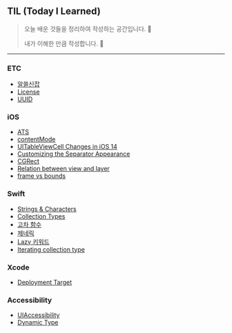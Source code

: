 ## TIL (Today I Learned)
> 오늘 배운 것들을 정리하여 작성하는 공간입니다. 💼
>
> 내가 이해한 만큼 작성합니다. 📝

---



### ETC

* [알쓸신잡](./ETC/Miscellaneous.md)
* [License](./ETC/License.md)
* [UUID](./ETC/UUID.md)

### iOS

* [ATS](./iOS/ATS.md)
* [contentMode](./iOS/contentMode.md)
* [UITableViewCell Changes in iOS 14](./iOS/UITableViewCellChangesIniOS14.md)
* [Customizing the Separator Appearance](./iOS/CustomizingtheSeparatorAppearance.md)
* [CGRect](./iOS/CGRect.md)
* [Relation between view and layer](./iOS/RelationBetweenView&Layer.md)
* [frame vs bounds](./iOS/frame&bounds.md)

### Swift

* [Strings & Characters](./Swift/Strings&Characters.md)
* [Collection Types](./Swift/CollectionTypes.md)
* [고차 함수](./Swift/HighOrderFunction.md)
* [제네릭](./Swift/Generics.md)
* [Lazy 키워드](./Swift/LazyKeyword.md)
* [Iterating collection type](./Swift/IteratingCollectionType.md)

### Xcode
* [Deployment Target](./Xcode/DeploymentTarget.md)

### Accessibility

- [UIAccessibility](./Accessibility/UIAccessibility.md)
- [Dynamic Type](./Accessibility/DynamicType.md)


